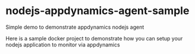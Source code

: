 # nodejs-appdynamics-agent-sample
Simple demo to demonstrate appdynamics nodejs agent

Here is a sample docker project to demonstrate how you can setup your nodejs application to monitor via appdynamics
